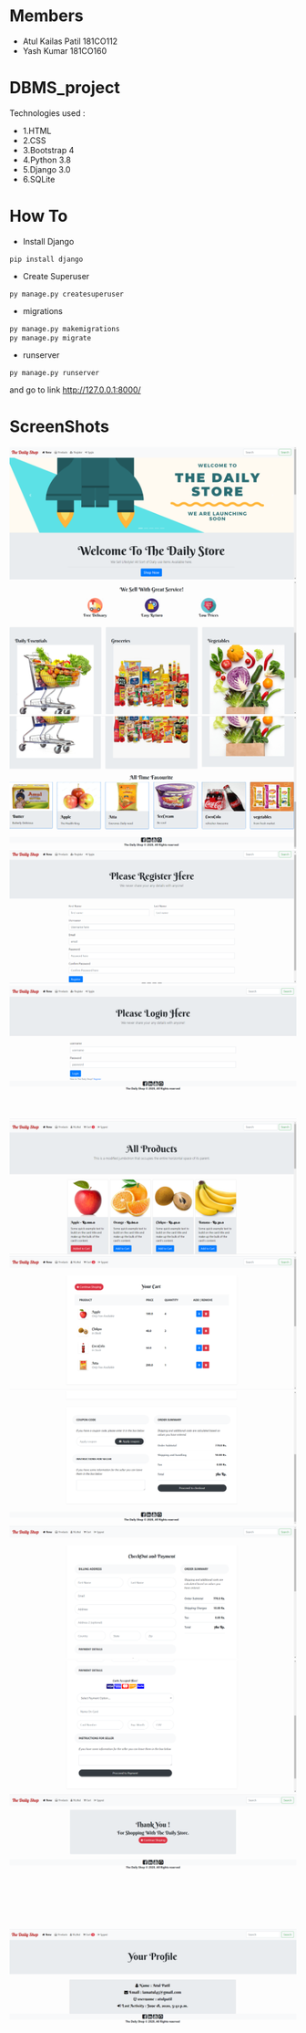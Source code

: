# Members
* Atul Kailas Patil 181CO112
* Yash Kumar 181CO160
# DBMS_project
Technologies used :
* 1.HTML
* 2.CSS
* 3.Bootstrap 4
* 4.Python 3.8
* 5.Django 3.0
* 6.SQLite
# How To
* Install Django
```
pip install django
```
* Create Superuser
```
py manage.py createsuperuser
```
* migrations
```
py manage.py makemigrations
py manage.py migrate
```
* runserver
```
py manage.py runserver
```
and go to link http://127.0.0.1:8000/
# ScreenShots
![ss1](https://github.com/iamatul45/DBMS_project/blob/master/Screenshots/1.png)
![ss2](https://github.com/iamatul45/DBMS_project/blob/master/Screenshots/2.png)
![ss3](https://github.com/iamatul45/DBMS_project/blob/master/Screenshots/3.png)
![ss4](https://github.com/iamatul45/DBMS_project/blob/master/Screenshots/4.png)
![ss5](https://github.com/iamatul45/DBMS_project/blob/master/Screenshots/5.png)
![ss6](https://github.com/iamatul45/DBMS_project/blob/master/Screenshots/6.png)
![ss7](https://github.com/iamatul45/DBMS_project/blob/master/Screenshots/7.png)
![ss8](https://github.com/iamatul45/DBMS_project/blob/master/Screenshots/8.png)
![ss9](https://github.com/iamatul45/DBMS_project/blob/master/Screenshots/9.png)
![ss10](https://github.com/iamatul45/DBMS_project/blob/master/Screenshots/10.png)
![ss11](https://github.com/iamatul45/DBMS_project/blob/master/Screenshots/11.png)
![ss12](https://github.com/iamatul45/DBMS_project/blob/master/Screenshots/12.png)





